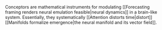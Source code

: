 ---
---

Conceptors are mathematical instruments for modulating [[Forecasting framing renders neural emulation feasible|neural dynamics]] in a brain-like system. Essentially, they systematically [[Attention distorts time|distort]] [[Manifolds formalize emergence|the neural manifold and its vector field]].